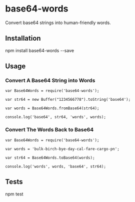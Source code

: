 # base64-words

Convert base64 strings into human-friendly words.

## Installation

  npm install base64-words --save

## Usage

### Convert A Base64 String into Words

```
var Base64Words = require('base64-words');

var str64 = new Buffer("1234566778").toString('base64');

var words = Base64Words.fromBase64(str64);

console.log('base64', str64, 'words', words);
```

### Convert The Words Back to Base64

```
var Base64Words = require('base64-words');

var words = 'bulk-birch-bye-day-cal-fare-cargo-pn';

var str64 = Base64Words.toBase64(words);

console.log('words', words, 'base64', str64);
```

## Tests

  npm test
